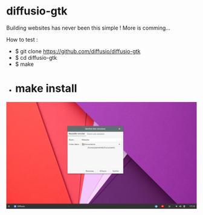 # diffusio-gtk
Building websites has never been this simple !
More is comming...

How to test : 
- $ git clone https://github.com/diffusio/diffusio-gtk
- $ cd diffusio-gtk
- $ make
- # make install

![alt tag](https://raw.githubusercontent.com/diffusio/diffusio-gtk/master/Images/screen.png)